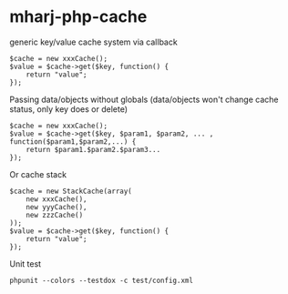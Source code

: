 # mharj-php-cache
generic key/value cache system via callback
```
$cache = new xxxCache();
$value = $cache->get($key, function() {
    return "value";
});
```
Passing data/objects without globals (data/objects won't change cache status, only key does or delete)
```
$cache = new xxxCache();
$value = $cache->get($key, $param1, $param2, ... , function($param1,$param2,...) {
    return $param1.$param2.$param3...
});
```

Or cache stack
```
$cache = new StackCache(array(
    new xxxCache(),
    new yyyCache(),
    new zzzCache()
));
$value = $cache->get($key, function() {
    return "value";
});
```

Unit test
```
phpunit --colors --testdox -c test/config.xml
```
